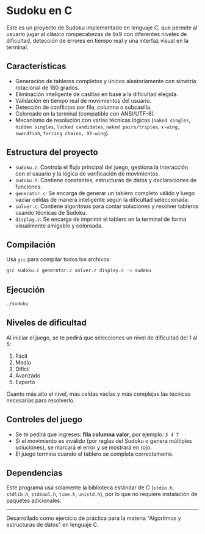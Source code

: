 # Sudoku en C

Este es un proyecto de Sudoku implementado en lenguaje C, que permite al usuario jugar al clásico rompecabezas de 9x9 con diferentes niveles de dificultad, detección de errores en tiempo real y una interfaz visual en la terminal.

## Características

- Generación de tableros completos y únicos aleatoriamente con simetría rotacional de 180 grados.
- Eliminación inteligente de casillas en base a la dificultad elegida.
- Validación en tiempo real de movimientos del usuario.
- Detección de conflictos por fila, columna o subcasilla.
- Coloreado en la terminal (compatible con ANSI/UTF-8).
- Mecanismo de resolución con varias técnicas lógicas (`naked singles`, `hidden singles`, `locked candidates`, `naked pairs/triples`, `x-wing, swordfish`, `forcing chains, XY-wing`).

## Estructura del proyecto

- `sudoku.c`: Controla el flujo principal del juego, gestiona la interacción con el usuario y la lógica de verificación de movimientos.
- `sudoku.h`: Contiene constantes, estructuras de datos y declaraciones de funciones.
- `generator.c`: Se encarga de generar un tablero completo válido y luego vaciar celdas de manera inteligente según la dificultad seleccionada.
- `solver.c`: Contiene algoritmos para contar soluciones y resolver tableros usando técnicas de Sudoku.
- `display.c`: Se encarga de imprimir el tablero en la terminal de forma visualmente amigable y coloreada.

## Compilación

Usá `gcc` para compilar todos los archivos:

```bash
gcc sudoku.c generator.c solver.c display.c -o sudoku
```

## Ejecución

```bash
./sudoku
```

## Niveles de dificultad

Al iniciar el juego, se te pedirá que selecciones un nivel de dificultad del 1 al 5:

1. Fácil
2. Medio
3. Difícil
4. Avanzado
5. Experto

Cuanto más alto el nivel, más celdas vacías y más complejas las técnicas necesarias para resolverlo.

## Controles del juego

- Se te pedirá que ingreses: **fila columna valor**, por ejemplo: `3 4 7`
- Si el movimiento es inválido (por reglas del Sudoku o genera múltiples soluciones), se marcará el error y se mostrará en rojo.
- El juego termina cuando el tablero se completa correctamente.

## Dependencias

Este programa usa solamente la biblioteca estándar de C (`stdio.h`, `stdlib.h`, `stdbool.h`, `time.h`, `unistd.h`), por lo que no requiere instalación de paquetes adicionales.

---

Desarrollado como ejercicio de práctica para la materia "Algorítmos y estructuras de datos" en lenguaje C.
